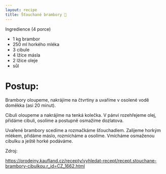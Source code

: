 ```yaml
---
layout: recipe
title: Šťouchané brambory 🥔
---
```


Ingredience (4 porce)
- 1 kg brambor
- 250 ml horkého mléka
- 3 cibule
- 4 lžíce másla
- 2 lžíce oleje
- sůl


# Postup:

Brambory oloupeme, nakrájíme na čtvrtiny a uvaříme v osolené vodě doměkka (asi 20 minut).

Cibuli oloupeme a nakrájíme na tenká kolečka. V pánvi rozehřejeme olej, přidáme cibuli, osolíme a postupně osmažíme dozlatova.

Uvařené brambory scedíme a rozmačkáme šťouchadlem. Zalijeme horkým mlékem, přidáme máslo, rozmícháme a osolíme. Vmícháme osmaženou cibulku a ještě horké podáváme.

Zdroj:

https://prodejny.kaufland.cz/recepty/vyhledat-recept/recept.stouchane-brambory-cibulkou.r_id=CZ_1662.html
